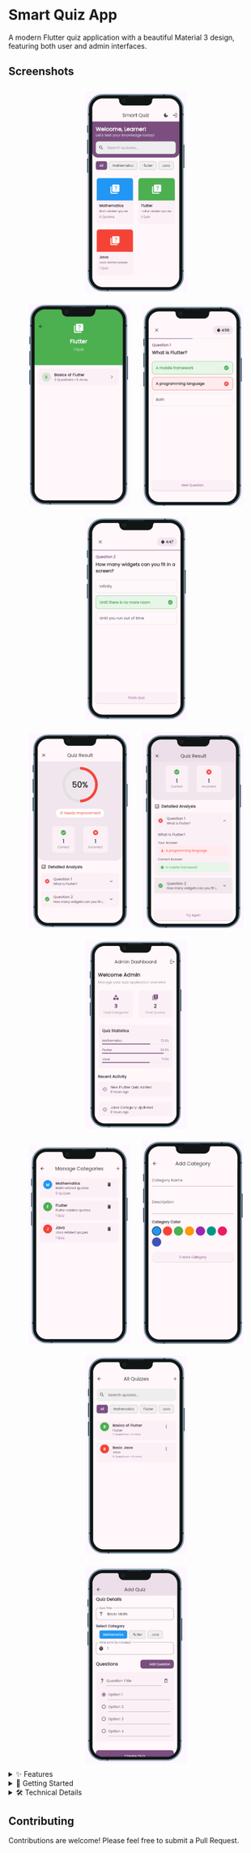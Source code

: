# Smart Quiz App

A modern Flutter quiz application with a beautiful Material 3 design, featuring both user and admin interfaces.

## Screenshots

<div align="center">
  <img src="demo/3.png" width="200" alt="Quiz Screen" style="margin: 10px;"/>
</div>

<div align="center">
  <img src="demo/4.png" width="200" alt="Quiz Question" style="margin: 10px;"/>
  <img src="demo/5.png" width="200" alt="Quiz Answer" style="margin: 10px;"/>
  <img src="demo/6.png" width="200" alt="Quiz Result" style="margin: 10px;"/>
</div>

<div align="center">
  <img src="demo/7.png" width="200" alt="Admin Dashboard" style="margin: 10px;"/>
  <img src="demo/8.png" width="200" alt="Category Management" style="margin: 10px;"/>
  <img src="demo/9.png" width="200" alt="Add Category" style="margin: 10px;"/>
</div>

<div align="center">
  <img src="demo/10.png" width="200" alt="All Quizzes" style="margin: 10px;"/>
  <img src="demo/11.png" width="200" alt="Add Quiz" style="margin: 10px;"/>
  <img src="demo/12.png" width="200" alt="Add Questions" style="margin: 10px;"/>
</div>

<div align="center">
  <img src="demo/13.png" width="200" alt="Dark Mode" style="margin: 10px;"/>
</div>

<details>
<summary>✨ Features</summary>

### For Users
- Browse quizzes by categories
- Take quizzes with timed sessions
- Get instant feedback on answers
- View detailed quiz results with analysis
- Track progress and performance
- Dark/Light theme support

### For Admins
- Manage quiz categories
- Create and edit quizzes
- Add questions with multiple options
- Track quiz statistics
- Monitor user activity
</details>

<details>
<summary>🚀 Getting Started</summary>

### Prerequisites
- Flutter SDK
- Dart SDK
- Android Studio / VS Code

### Installation
1. Clone the repository
```bash
git clone https://github.com/shakeelkhalid1913/smart_quiz.git
```

2. Install dependencies
```bash
flutter pub get
```

3. Run the app
```bash
flutter run
```

### Admin Access
To access the admin panel:
- Email: admin@gmail.com
- Password: admin123
</details>

<details>
<summary>🛠️ Technical Details</summary>

### Architecture
- Material 3 design system
- Provider for state management
- Go Router for navigation
- Singleton pattern for data models

### Key Components
- Dynamic quiz creation
- Category-based organization
- Real-time scoring
- Progress tracking
- Detailed analytics

### Theme
- Purple-based Material 3 color scheme
- Adaptive dark/light modes
- Custom typography with Poppins font
- Consistent elevation and shapes
</details>

## Contributing
Contributions are welcome! Please feel free to submit a Pull Request.
